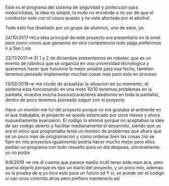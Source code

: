 Este es el programa del sistema de seguridad y proteccion para motociclistas, la idea es simple, la moto no enciende a no ser de que el conductor este con el casco puesto y no este afectado por el alcohol.

Todo esto fue diseñado por un grupo de alumnos, uno de esos, yo.


24/10/2017==>La idea principal de este proyecto era presentarlo en la oniet pero como vimos que ganamos en otra competencia todo paga preferimos ir a San Luis

22/11/2017==> El 1 y 2 de diciembre presentamos en robotec que es un evento de robotica que se organiza en una universidad tecnologica y queremos hacer que funcione lo mejor posible para esa fecha, tambien tenemos pensado implementar muchas cosas mas pero esta en proceso

13/02/2018==> me olvide de actualizar la situacion en su momento, el sistema esta funcionando en una moto 10/10 tenemos problemas en la pantalla, muestra mucha basura(caracteres aleatorios en toda la pantalla), dentro de poco tenemos planeado seguir con el proyecto

Hace un montón me fui del proyecto porque no me gustaba el ambiente en el que trabajaba, el proyecto se quedo estancado por unos meses y ahora supuestamente avanzaron. El codigo lo eliminé porque no aceptaban la idea de ser codigo abierto y facilitar medianamente el desarrollo, siendo que yo era el unico que programaba tenia un monton de problemas que ahora que sé un poco mas de programacion y como ordenar bien las cosas (no se fijen en mis proyectos igualmente) podria hacer mucho mejor pero ellos pedian un programa con todo resuelto para un dia despues, sinceramente yo no podia

6/9/2019 ==> me di cuenta que parece medio inutil tener este repo aca, pero queria dejarlo porque es tipo un diario del proyecto, y un poco mio, ademas es la prueba de q yo hice esto para un futuro xd
             Y sí, se puede ver el codigo si van unos commits atras pero prefiero mantenerlo así
